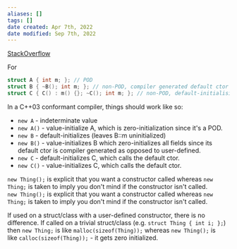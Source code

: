```yaml
---
aliases: []
tags: []
date created: Apr 7th, 2022
date modified: Sep 7th, 2022
---
```

[StackOverflow](https://stackoverflow.com/questions/620137/do-the-parentheses-after-the-type-name-make-a-difference-with-new)

For

```cpp
struct A { int m; }; // POD
struct B { ~B(); int m; }; // non-POD, compiler generated default ctor
struct C { C() : m() {}; ~C(); int m; }; // non-POD, default-initialising m
```

In a C++03 conformant compiler, things should work like so:
- `new A` - indeterminate value
- `new A()` - value-initialize A, which is zero-initialization since it's a POD.
- `new B` - default-initializes (leaves B::m uninitialized)
- `new B()` - value-initializes B which zero-initializes all fields since its default ctor is compiler generated as opposed to user-defined.
- `new C` - default-initializes C, which calls the default ctor.
- `new C()` - value-initializes C, which calls the default ctor.

`new Thing();` is explicit that you want a constructor called whereas `new Thing;` is taken to imply you don't mind if the constructor isn't called.  
`new Thing();` is explicit that you want a constructor called whereas `new Thing;` is taken to imply you don't mind if the constructor isn't called.

If used on a struct/class with a user-defined constructor, there is no difference. If called on a trivial struct/class (e.g. `struct Thing { int i; };`) then `new Thing;` is like `malloc(sizeof(Thing));` whereas `new Thing();` is like `calloc(sizeof(Thing));` - it gets zero initialized.